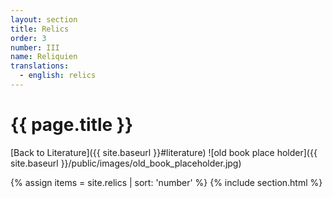 ```yaml
---
layout: section
title: Relics
order: 3
number: III
name: Reliquien
translations:
  - english: relics
---
```


# {{ page.title }}
[Back to Literature]({{ site.baseurl }}#literature)
![old book place holder]({{ site.baseurl }}/public/images/old_book_placeholder.jpg)

{% assign items = site.relics | sort: 'number' %}
{% include section.html %}